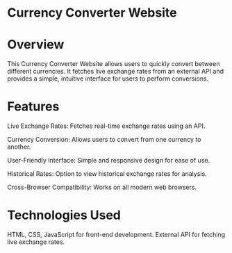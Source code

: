 # Currency Converter Website
# Overview
This Currency Converter Website allows users to quickly convert between different currencies. 
It fetches live exchange rates from an external API and provides a simple, intuitive interface for users to perform conversions.
# Features
Live Exchange Rates: Fetches real-time exchange rates using an API.

Currency Conversion: Allows users to convert from one currency to another.

User-Friendly Interface: Simple and responsive design for ease of use.

Historical Rates: Option to view historical exchange rates for analysis.

Cross-Browser Compatibility: Works on all modern web browsers.

# Technologies Used
HTML, CSS, JavaScript for front-end development.
External API for fetching live exchange rates.
